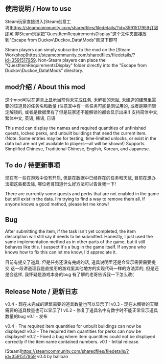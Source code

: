 ## 使用说明 / How to use
Steam玩家直接进入[Steam创意工坊]https://steamcommunity.com/sharedfiles/filedetails/?id=3591517959订阅即可
非Steam玩家把"QuestItemRequirementsDisplay"这个文件夹直接放到"Escape from Duckov\Duckov_Data\Mods\"目录下即可

Steam players can simply subscribe to the mod on the [Steam Workshop]https://steamcommunity.com/sharedfiles/filedetails/?id=3591517959.
Non-Steam players can place the "QuestItemRequirementsDisplay" folder directly into the "Escape from Duckov\Duckov_Data\Mods" directory.


## mod介绍 / About this mod
这个mod可以在道具上显示当前你未完成任务, 未解锁的天赋, 未建造的建筑里需要的该道具的任务名和数量
(注意其中有一些任务可能是测试用的, 或者是期间限定解锁的, 或者是数据里有了但是玩家还不能解锁的都会显示出来!)
支持简体中文, 繁体中文, 英语, 韩语, 日语

This mod can display the names and required quantities of unfinished quests, locked perks, and unbuilt buildings that need the current item.
(Note: Some entries may be for testing, time-limited unlocks, or exist in the data but are not yet available to players—all will be shown!)
Supports Simplified Chinese, Traditional Chinese, English, Korean, and Japanese.


## To do / 待更新事项
现在有一些在游戏中没有开启, 但是在数据中已经存在的任务和天赋, 目前在想办法把这些都去除, 哪位老哥知道什么好方法可以告诉我一下!

There are currently some quests and perks that are not enabled in the game but still exist in the data. I’m trying to find a way to remove them all. If anyone knows a good method, please let me know! 


## Bug
After submitting the item, if the task isn't yet completed, the item description will still say it needs to be submitted.
Honestly, I just used the same implementation method as in other parts of the game, but it still behaves like this. I suspect it's a bug in the game itself.
If anyone who knows how to fix this can let me know, I'd appreciate it.

目前有提交了道具, 但是任务还没有完成的话, 道具说明里还是会显示需要需要提交
这一段讲道理我是直接用的游戏里其他地方的实现代码一样的方法弄的, 但是还是会这样, 我怀疑是游戏本身的bug
有了解的老哥告诉我一下怎么改(


## Release Note / 更新日志
v0.4 - 现在未完成的建筑需要的道具数量也可以显示了!
v0.3 - 现在未解锁的天赋需要的道具数量也可以显示了!
v0.2 - 修复了道具名中有数字时不能正常显示道具数量的bug
v0.1 - 发布

v0.4 - The required item quantities for unbuilt buildings can now be displayed!
v0.3 - The required item quantities for perks can now be displayed!
v0.2 - Fixed a bug where item quantities could not be displayed correctly if the item name contained numbers.
v0.1 - Initial release.


[Steam]https://steamcommunity.com/sharedfiles/filedetails/?id=3591517959
v0.4 by ballban